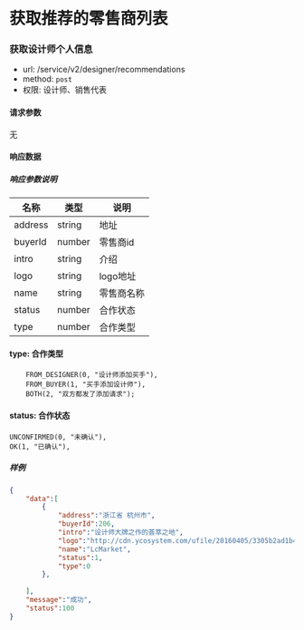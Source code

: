 获取推荐的零售商列表
=======

### 获取设计师个人信息

- url: /service/v2/designer/recommendations
- method: `post`
- 权限: 设计师、销售代表

#### 请求参数

无

#### 响应数据

##### 响应参数说明

|   名称  |  类型  |    说明    |
|---------|--------|------------|
| address | string | 地址       |
| buyerId | number | 零售商id   |
| intro   | string | 介绍       |
| logo    | string | logo地址   |
| name    | string | 零售商名称 |
| status  | number | 合作状态   |
| type    | number | 合作类型   |


#### type: 合作类型

        FROM_DESIGNER(0, "设计师添加买手"),
        FROM_BUYER(1, "买手添加设计师"),
        BOTH(2, "双方都发了添加请求");

#### status: 合作状态
    UNCONFIRMED(0, "未确认"),
    OK(1, "已确认"),
    

##### 样例

```json
{
    "data":[
        {
            "address":"浙江省 杭州市",
            "buyerId":206,
            "intro":"设计师大牌之作的荟萃之地",
            "logo":"http://cdn.ycosystem.com/ufile/20160405/3305b2ad1b4f4d1c97766daf472018ff",
            "name":"LcMarket",
            "status":1,
            "type":0
        },
    
    ],
    "message":"成功",
    "status":100
}
```